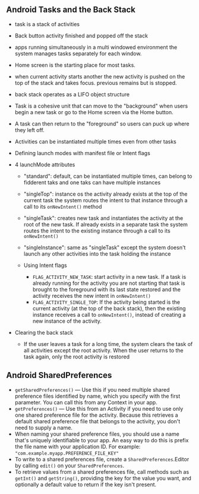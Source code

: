 ## Android Tasks and the Back Stack
- task is a stack of activities
- Back button activity finished and popped off the stack
- apps running simultaneously in a multi windowed environment the system manages tasks separately for each window.
- Home screen is the starting place for most tasks. 
- when current activity starts another the new activity is pushed on the top of the stack and takes focus. previous remains but is stopped. 
- back stack operates as a LIFO object structure
- Task is a cohesive unit that can move to the "background" when users begin a new task or go to the Home screen via the Home button.
- A task can then return to the "foreground" so users can puck up where they left off.
- Activities can be instantiated multiple times even from other tasks
- Defining launch modes with manifest file or Intent flags
- 4 launchMode attributes
  - "standard": default, can be instantiated multiple times, can belong to fidderent taks and one taks can have multiple instances
  - "singleTop": instance os the activity already exists at the top of the current task the system routes the intent to that instance through a call to its `onNewIntent()` method
  - "singleTask": creates new task and instantiates the activity at the root of the new task. If already exists in a separate task the system routes the intent to the existing instance through a call to its `onNewIntent()`
  - "singleInstance": same as "singleTask" except the system doesn't launch any other activities into the task holding the instance

  - Using Intent flags
    - `FLAG_ACTIVITY_NEW_TASK`: start activity in a new task. If a task is already running for the activity you are not starting that task is brought to the foreground with its last state restored and the activity receives the new intent in `onNewIntent()`
    - `FLAG_ACTIVITY_SINGLE_TOP`: If the activity being started is the current activity (at the top of the back stack), then the existing instance receives a call to `onNewIntent()`, instead of creating a new instance of the activity.

- Clearing the back stack
  - If the user leaves a task for a long time, the system clears the task of all activities except the root activity. When the user returns to the task again, only the root activity is restored

## Android SharedPreferences
- `getSharedPreferences()` — Use this if you need multiple shared preference files identified by name, which you specify with the first parameter. You can call this from any Context in your app.
- `getPreferences()` — Use this from an Activity if you need to use only one shared preference file for the activity. Because this retrieves a default shared preference file that belongs to the activity, you don't need to supply a name.
- When naming your shared preference files, you should use a name that's uniquely identifiable to your app. An easy way to do this is prefix the file name with your application ID. For example: `"com.example.myapp.PREFERENCE_FILE_KEY"`
- To write to a shared preferences file, create a `SharedPreferences`.Editor by calling `edit()` on your `SharedPreferences`.
- To retrieve values from a shared preferences file, call methods such as `getInt()` and `getString()`, providing the key for the value you want, and optionally a default value to return if the key isn't present. 
